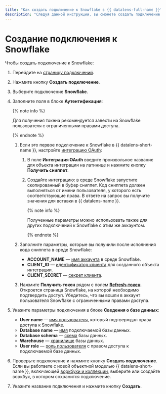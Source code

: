 ```yaml
---
title: "Как создать подключение к Snowflake в {{ datalens-full-name }}"
description: "Следуя данной инструкции, вы сможете создать подключение к Snowflake." 
---
```


# Создание подключения к Snowflake

Чтобы создать подключение к Snowflake:

1. Перейдите на [страницу подключений](https://datalens.yandex.ru/connections).
1. Нажмите кнопку **Создать подключение**.
1. Выберите подключение **Snowflake**.
1. Заполните поля в блоке **Аутентификация**:

   {% note info %}
   
   Для получения токена рекомендуется завести на Snowflake пользователя с ограниченными правами доступа.

   {% endnote %}

   1. Если это первое подключение к Snowflake в {{ datalens-short-name }}, настройте [интеграцию OAuth](https://docs.snowflake.com/en/user-guide/oauth-custom#integration-example):

      1. В поле **Интеграция OAuth** введите произвольное название для объекта интеграции на латинице и нажмите кнопку **Получить сниппет**.
      1. Создайте интеграцию: в среде Snowflake запустите скопированный в буфер сниппет. Код сниппета должен выполняться от имени пользователя, у которого есть соответствующие права. В ответе на запрос вы получите значения для вставки в {{ datalens-name }}.
      
         {% note info %}

         Полученные параметры можно использовать также для других подключений к Snowflake с этим же аккаунтом.
         
         {% endnote %}

   1. Заполните параметры, которые вы получили после исполнения кода сниппета в среде Snowflake:

      * **ACCOUNT_NAME** — [имя аккаунта](https://docs.snowflake.com/en/user-guide/client-redirect#snowsight-the-snowflake-web-interface) в среде Snowflake. 
      * **CLIENT_ID** — [идентификатор клиента](https://docs.snowflake.com/en/sql-reference/functions/system_show_oauth_client_secrets#system-show-oauth-client-secrets) для созданного объекта интеграции.
      * **CLIENT_SECRET** — [секрет клиента](https://docs.snowflake.com/en/sql-reference/functions/system_show_oauth_client_secrets#system-show-oauth-client-secrets).

   1. Нажмите **Получить токен** рядом с полем [**Refresh-токен**](https://docs.snowflake.com/en/user-guide/oauth-intro#refresh-token). Откроется страница Snowflake, на которой необходимо подтвердить доступ. Убедитесь, что вы вошли в аккаунт пользователя Snowflake с ограниченными правами доступа.

1. Укажите параметры подключения в блоке **Сведения о базе данных**:

   * **User name** — [имя пользователя](https://docs.snowflake.com/en/sql-reference/sql/create-user#create-user), который подтверждал права доступа к Snowflake.
   * **Database name** — [имя](https://docs.snowflake.com/en/sql-reference/sql/create-database#create-database) подключаемой базы данных.
   * **Database schema** — [схема](https://docs.snowflake.com/en/sql-reference/sql/create-schema#create-schema) базы данных.
   * **Warehouse** — [хранилище](https://docs.snowflake.com/en/sql-reference/sql/create-warehouse#create-warehouse) базы данных.
   * **User role** — [роль пользователя](https://docs.snowflake.com/en/sql-reference/sql/create-role#create-role) с правом доступа к подключаемой базе данных.

1. Проверьте подключение и нажмите кнопку **Создать подключение**. Если вы работаете с новой объектной моделью {{ datalens-short-name }}, включающей [воркбуки и коллекции](../../../datalens/workbooks-collections/index.md), выберите или создайте воркбук, в котором сохранится подключение.
1. Укажите название подключения и нажмите кнопку **Создать**.
